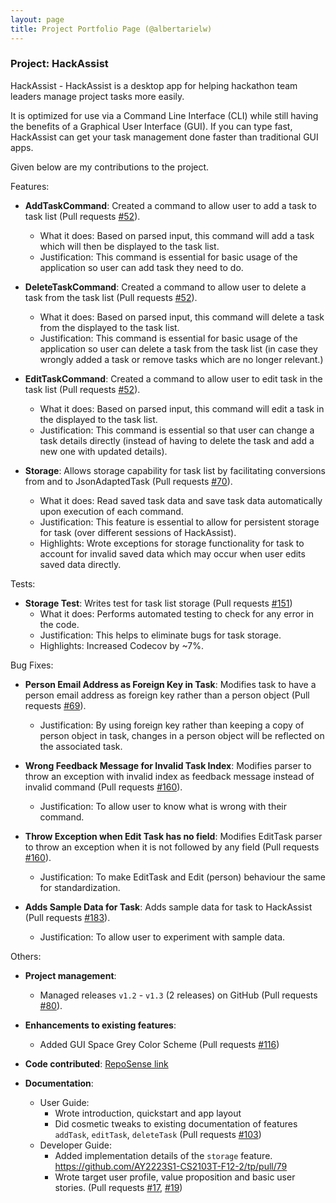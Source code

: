 ```yaml
---
layout: page
title: Project Portfolio Page (@albertarielw)
---
```


### Project: HackAssist

HackAssist - HackAssist is a desktop app for helping hackathon team leaders manage project tasks more easily.

It is optimized for use via a Command Line Interface (CLI) while still having the benefits of a Graphical User Interface (GUI). If you can type fast, HackAssist can get your task management done faster than traditional GUI apps.

Given below are my contributions to the project.

Features:

* **AddTaskCommand**: Created a command to allow user to add a task to task list (Pull requests [\#52](https://github.com/AY2223S1-CS2103T-F12-2/tp/pull/52)).
  * What it does: Based on parsed input, this command will add a task which will then be displayed to the task list.
  * Justification: This command is essential for basic usage of the application so user can add task they need to do.

* **DeleteTaskCommand**: Created a command to allow user to delete a task from the task list (Pull requests [\#52](https://github.com/AY2223S1-CS2103T-F12-2/tp/pull/52)).
  * What it does: Based on parsed input, this command will delete a task from the displayed to the task list.
  * Justification: This command is essential for basic usage of the application so user can delete a task from the task list (in case they wrongly added a task or remove tasks which are no longer relevant.)

* **EditTaskCommand**: Created a command to allow user to edit task in the task list (Pull requests [\#52](https://github.com/AY2223S1-CS2103T-F12-2/tp/pull/52)).
  * What it does: Based on parsed input, this command will edit a task in the displayed to the task list.
  * Justification: This command is essential so that user can change a task details directly (instead of having to delete the task and add a new one with updated details).

* **Storage**: Allows storage capability for task list by facilitating conversions from and to JsonAdaptedTask (Pull requests [\#70](https://github.com/AY2223S1-CS2103T-F12-2/tp/pull/70)).
  * What it does: Read saved task data and save task data automatically upon execution of each command.
  * Justification: This feature is essential to allow for persistent storage for task (over different sessions of HackAssist).
  * Highlights: Wrote exceptions for storage functionality for task to account for invalid saved data which may occur when user edits saved data directly.

Tests:

* **Storage Test**: Writes test for task list storage (Pull requests [\#151](https://github.com/AY2223S1-CS2103T-F12-2/tp/pull/151))
  * What it does: Performs automated testing to check for any error in the code.
  * Justification: This helps to eliminate bugs for task storage.
  * Highlights: Increased Codecov by ~7%.

Bug Fixes:

* **Person Email Address as Foreign Key in Task**: Modifies task to have a person email address as foreign key rather than a person object (Pull requests [\#69](https://github.com/AY2223S1-CS2103T-F12-2/tp/pull/69)).
  * Justification: By using foreign key rather than keeping a copy of person object in task, changes in a person object will be reflected on the associated task.

* **Wrong Feedback Message for Invalid Task Index**: Modifies parser to throw an exception with invalid index as feedback message instead of invalid command (Pull requests [\#160](https://github.com/AY2223S1-CS2103T-F12-2/tp/pull/160)).
  * Justification: To allow user to know what is wrong with their command.

* **Throw Exception when Edit Task has no field**: Modifies EditTask parser to throw an exception when it is not followed by any field (Pull requests [\#160](https://github.com/AY2223S1-CS2103T-F12-2/tp/pull/160)).
  * Justification: To make EditTask and Edit (person) behaviour the same for standardization.

* **Adds Sample Data for Task**: Adds sample data for task to HackAssist (Pull requests [\#183](https://github.com/AY2223S1-CS2103T-F12-2/tp/pull/183)).
  * Justification: To allow user to experiment with sample data.

Others:

* **Project management**:
  * Managed releases `v1.2` - `v1.3` (2 releases) on GitHub (Pull requests [\#80](https://github.com/AY2223S1-CS2103T-F12-2/tp/pull/80)).

* **Enhancements to existing features**:
  * Added GUI Space Grey Color Scheme (Pull requests [\#116](https://github.com/AY2223S1-CS2103T-F12-2/tp/pull/116))

* **Code contributed**: [RepoSense link](https://nus-cs2103-ay2223s1.github.io/tp-dashboard/?search=&sort=groupTitle&sortWithin=title&timeframe=commit&mergegroup=&groupSelect=groupByRepos&breakdown=true&checkedFileTypes=docs~functional-code~test-code~other&since=2022-09-16&tabOpen=true&tabType=authorship&tabAuthor=albertarielw&tabRepo=AY2223S1-CS2103T-F12-2%2Ftp%5Bmaster%5D&authorshipIsMergeGroup=false&authorshipFileTypes=docs~functional-code~test-code~other&authorshipIsBinaryFileTypeChecked=false&authorshipIsIgnoredFilesChecked=false)

* **Documentation**:
  * User Guide:
    * Wrote introduction, quickstart and app layout
    * Did cosmetic tweaks to existing documentation of features `addTask`, `editTask`, `deleteTask` (Pull requests [\#103](https://github.com/AY2223S1-CS2103T-F12-2/tp/pull/103/files))
  * Developer Guide:
    * Added implementation details of the `storage` feature. https://github.com/AY2223S1-CS2103T-F12-2/tp/pull/79
    * Wrote target user profile, value proposition and basic user stories. (Pull requests [\#17](https://github.com/AY2223S1-CS2103T-F12-2/tp/pull/17), [\#19](https://github.com/AY2223S1-CS2103T-F12-2/tp/pull/19))
